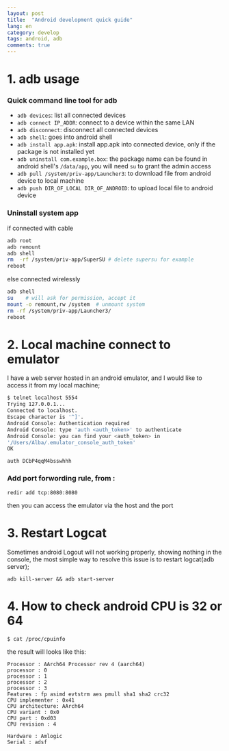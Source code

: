 ```yaml
---
layout: post
title:  "Android development quick guide"
lang: en
category: develop
tags: android, adb
comments: true
---
```


# 1. adb usage
### Quick command line tool for adb

- `adb devices`: list all connected devices
- `adb connect IP_ADDR`: connect to a device within the same LAN
- `adb disconnect`: disconnect all connected devices
- `adb shell`: goes into android shell
- `adb install app.apk`: install app.apk into connected device, only if the package is not installed yet
- `adb uninstall com.example.box`: the package name can be found in android shell's `/data/app`, you will need `su` to grant the admin access
- `adb pull /system/priv-app/Launcher3`: to download file from android device to local machine
- `adb push DIR_OF_LOCAL DIR_OF_ANDROID`: to upload local file to android device

### Uninstall system app
if connected with cable
```bash
adb root
adb remount
adb shell
rm  -rf /system/priv-app/SuperSU # delete supersu for example
reboot
```

else connected wirelessly
```bash
adb shell
su    # will ask for permission, accept it
mount -o remount,rw /system  # unmount system
rm -rf /system/priv-app/Launcher3/
reboot
```

# 2. Local machine connect to emulator
I have a web server hosted in an android emulator, and I would like to access it from my local machine;

```bash
$ telnet localhost 5554
Trying 127.0.0.1...
Connected to localhost.
Escape character is '^]'.
Android Console: Authentication required
Android Console: type 'auth <auth_token>' to authenticate
Android Console: you can find your <auth_token> in
'/Users/Alba/.emulator_console_auth_token'
OK
```

```
auth DCbP4qqM4bsswhhh
```

### Add port forwording rule, from <host-port>:<emulator-port>
```
redir add tcp:8080:8080
```
then you can access the emulator via the host and the port

# 3. Restart Logcat

Sometimes android Logout will not working properly, showing nothing in the console, the most simple way to resolve this issue is to restart logcat(adb server);

```
adb kill-server && adb start-server
```
# 4. How to check android CPU is 32 or 64
```bash
$ cat /proc/cpuinfo
```

the result will looks like this:
```
Processor : AArch64 Processor rev 4 (aarch64)
processor : 0
processor : 1
processor : 2
processor : 3
Features : fp asimd evtstrm aes pmull sha1 sha2 crc32
CPU implementer : 0x41
CPU architecture: AArch64
CPU variant : 0x0
CPU part : 0xd03
CPU revision : 4

Hardware : Amlogic
Serial : adsf
```

